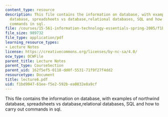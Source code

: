 ```yaml
---
content_type: resource
description: This file contains the information on database, with examples of northwind
  database, spreadsheets vs database,relational databases, SQL and how to carry out
  commands in sql.
file: /courses/15-561-information-technology-essentials-spring-2005/f1bd994761eef5e2592bea0832e8a9cf_lecture6.pdf
file_size: 989732
file_type: application/pdf
learning_resource_types:
- Lecture Notes
license: https://creativecommons.org/licenses/by-nc-sa/4.0/
ocw_type: OCWFile
parent_title: Lecture Notes
parent_type: CourseSection
parent_uid: 162f5ef5-0118-dd0f-5531-71f9f27f4dd2
resourcetype: Document
title: lecture6.pdf
uid: f1bd9947-61ee-f5e2-592b-ea0832e8a9cf
---
```

This file contains the information on database, with examples of northwind database, spreadsheets vs database,relational databases, SQL and how to carry out commands in sql.